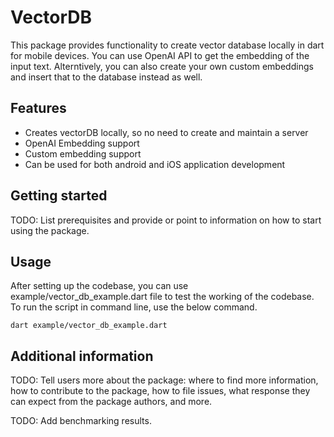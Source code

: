 <!-- 
This README describes the package. If you publish this package to pub.dev,
this README's contents appear on the landing page for your package.

For information about how to write a good package README, see the guide for
[writing package pages](https://dart.dev/guides/libraries/writing-package-pages). 

For general information about developing packages, see the Dart guide for
[creating packages](https://dart.dev/guides/libraries/create-library-packages)
and the Flutter guide for
[developing packages and plugins](https://flutter.dev/developing-packages). 
-->

# VectorDB

This package provides functionality to create vector database locally in dart for mobile devices. You can use OpenAI API to get the embedding of the input text. Alterntively, you can also create your own custom embeddings and insert that to the database instead as well. 

## Features

- Creates vectorDB locally, so no need to create and maintain a server
- OpenAI Embedding support
- Custom embedding support
- Can be used for both android and iOS application development

## Getting started

TODO: List prerequisites and provide or point to information on how to
start using the package.

## Usage

After setting up the codebase, you can use example/vector_db_example.dart file to test the working of the codebase. To run the script in command line, use the below command.

```
dart example/vector_db_example.dart
```

## Additional information

TODO: Tell users more about the package: where to find more information, how to 
contribute to the package, how to file issues, what response they can expect 
from the package authors, and more.

TODO: Add benchmarking results. 
